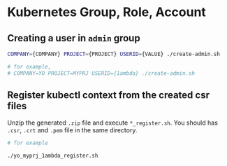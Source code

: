 # Kubernetes Group, Role, Account

## Creating a user in `admin` group

```bash
COMPANY={COMPANY} PROJECT={PROJECT} USERID={VALUE} ./create-admin.sh

# for example,
# COMPANY=YO PROJECT=MYPRJ USERID={1ambda} ./create-admin.sh
```

## Register kubectl context from the created csr files

Unzip the generated `.zip` file and execute `*_register.sh`. You should has `.csr`, `.crt` and `.pem` file in the same directory.

```bash
# for example

./yo_myprj_1ambda_register.sh
```